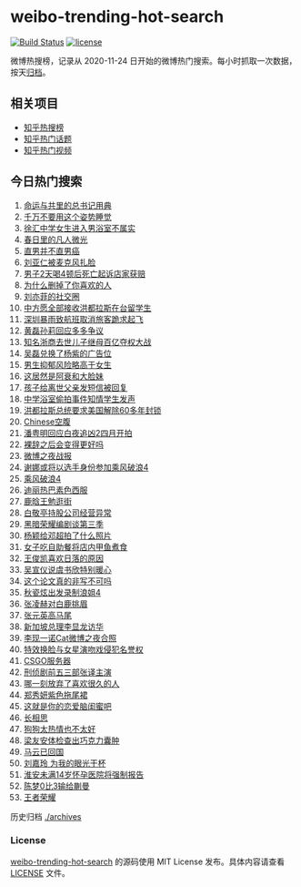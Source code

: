 # weibo-trending-hot-search

[![Build Status](https://github.com/justjavac/weibo-trending-hot-search/workflows/ci/badge.svg?branch=master)](https://github.com/justjavac/weibo-trending-hot-search/actions)
[![license](https://img.shields.io/github/license/justjavac/weibo-trending-hot-search)](https://github.com/justjavac/weibo-trending-hot-search/blob/master/LICENSE)

微博热搜榜，记录从 2020-11-24 日开始的微博热门搜索。每小时抓取一次数据，按天[归档](./archives)。

## 相关项目

- [知乎热搜榜](https://github.com/justjavac/zhihu-trending-top-search)
- [知乎热门话题](https://github.com/justjavac/zhihu-trending-hot-questions)
- [知乎热门视频](https://github.com/justjavac/zhihu-trending-hot-video)

## 今日热门搜索

<!-- BEGIN -->
<!-- 最后更新时间 Tue Mar 28 2023 01:13:33 GMT+0800 (China Standard Time) -->

1. [命运与共里的总书记用典](https://s.weibo.com//weibo?q=%23%E5%91%BD%E8%BF%90%E4%B8%8E%E5%85%B1%E9%87%8C%E7%9A%84%E6%80%BB%E4%B9%A6%E8%AE%B0%E7%94%A8%E5%85%B8%23&Refer=new_time)
1. [千万不要用这个姿势睡觉](https://s.weibo.com//weibo?q=%23%E5%8D%83%E4%B8%87%E4%B8%8D%E8%A6%81%E7%94%A8%E8%BF%99%E4%B8%AA%E5%A7%BF%E5%8A%BF%E7%9D%A1%E8%A7%89%23&t=31&band_rank=15&Refer=top)
1. [徐汇中学女生进入男浴室不属实](https://s.weibo.com//weibo?q=%23%E5%BE%90%E6%B1%87%E4%B8%AD%E5%AD%A6%E5%A5%B3%E7%94%9F%E8%BF%9B%E5%85%A5%E7%94%B7%E6%B5%B4%E5%AE%A4%E4%B8%8D%E5%B1%9E%E5%AE%9E%23&t=31&band_rank=2&Refer=top)
1. [春日里的凡人微光](https://s.weibo.com//weibo?q=%23%E6%98%A5%E6%97%A5%E9%87%8C%E7%9A%84%E5%87%A1%E4%BA%BA%E5%BE%AE%E5%85%89%23&t=31&band_rank=3&Refer=top)
1. [直男并不直男癌](https://s.weibo.com//weibo?q=%E7%9B%B4%E7%94%B7%E5%B9%B6%E4%B8%8D%E7%9B%B4%E7%94%B7%E7%99%8C&t=31&band_rank=4&Refer=top)
1. [刘亚仁被麦克风扎脸](https://s.weibo.com//weibo?q=%23%E5%88%98%E4%BA%9A%E4%BB%81%E8%A2%AB%E9%BA%A6%E5%85%8B%E9%A3%8E%E6%89%8E%E8%84%B8%23&t=31&band_rank=5&Refer=top)
1. [男子2天喝4顿后死亡起诉店家获赔](https://s.weibo.com//weibo?q=%23%E7%94%B7%E5%AD%902%E5%A4%A9%E5%96%9D4%E9%A1%BF%E5%90%8E%E6%AD%BB%E4%BA%A1%E8%B5%B7%E8%AF%89%E5%BA%97%E5%AE%B6%E8%8E%B7%E8%B5%94%23&t=31&band_rank=7&Refer=top)
1. [为什么删掉了你喜欢的人](https://s.weibo.com//weibo?q=%23%E4%B8%BA%E4%BB%80%E4%B9%88%E5%88%A0%E6%8E%89%E4%BA%86%E4%BD%A0%E5%96%9C%E6%AC%A2%E7%9A%84%E4%BA%BA%23&t=31&band_rank=4&Refer=top)
1. [刘亦菲的社交圈](https://s.weibo.com//weibo?q=%23%E5%88%98%E4%BA%A6%E8%8F%B2%E7%9A%84%E7%A4%BE%E4%BA%A4%E5%9C%88%23&t=31&band_rank=8&Refer=top)
1. [中方愿全部接收洪都拉斯在台留学生](https://s.weibo.com//weibo?q=%23%E4%B8%AD%E6%96%B9%E6%84%BF%E5%85%A8%E9%83%A8%E6%8E%A5%E6%94%B6%E6%B4%AA%E9%83%BD%E6%8B%89%E6%96%AF%E5%9C%A8%E5%8F%B0%E7%95%99%E5%AD%A6%E7%94%9F%23&t=31&band_rank=1&Refer=top)
1. [深圳暴雨致航班取消旅客跪求起飞](https://s.weibo.com//weibo?q=%23%E6%B7%B1%E5%9C%B3%E6%9A%B4%E9%9B%A8%E8%87%B4%E8%88%AA%E7%8F%AD%E5%8F%96%E6%B6%88%E6%97%85%E5%AE%A2%E8%B7%AA%E6%B1%82%E8%B5%B7%E9%A3%9E%23&t=31&band_rank=9&Refer=top)
1. [黄磊孙莉回应多多争议](https://s.weibo.com//weibo?q=%23%E9%BB%84%E7%A3%8A%E5%AD%99%E8%8E%89%E5%9B%9E%E5%BA%94%E5%A4%9A%E5%A4%9A%E4%BA%89%E8%AE%AE%23&t=31&band_rank=11&Refer=top)
1. [知名浙商去世儿子继母百亿夺权大战](https://s.weibo.com//weibo?q=%23%E7%9F%A5%E5%90%8D%E6%B5%99%E5%95%86%E5%8E%BB%E4%B8%96%E5%84%BF%E5%AD%90%E7%BB%A7%E6%AF%8D%E7%99%BE%E4%BA%BF%E5%A4%BA%E6%9D%83%E5%A4%A7%E6%88%98%23&t=31&band_rank=12&Refer=top)
1. [吴磊兑换了杨紫的广告位](https://s.weibo.com//weibo?q=%23%E5%90%B4%E7%A3%8A%E5%85%91%E6%8D%A2%E4%BA%86%E6%9D%A8%E7%B4%AB%E7%9A%84%E5%B9%BF%E5%91%8A%E4%BD%8D%23&t=31&band_rank=6&Refer=top)
1. [男生抑郁风险略高于女生](https://s.weibo.com//weibo?q=%23%E7%94%B7%E7%94%9F%E6%8A%91%E9%83%81%E9%A3%8E%E9%99%A9%E7%95%A5%E9%AB%98%E4%BA%8E%E5%A5%B3%E7%94%9F%23&t=31&band_rank=21&Refer=top)
1. [这居然是阿衰和大脸妹](https://s.weibo.com//weibo?q=%23%E8%BF%99%E5%B1%85%E7%84%B6%E6%98%AF%E9%98%BF%E8%A1%B0%E5%92%8C%E5%A4%A7%E8%84%B8%E5%A6%B9%23&t=31&band_rank=18&Refer=top)
1. [孩子给离世父亲发短信被回复](https://s.weibo.com//weibo?q=%23%E5%AD%A9%E5%AD%90%E7%BB%99%E7%A6%BB%E4%B8%96%E7%88%B6%E4%BA%B2%E5%8F%91%E7%9F%AD%E4%BF%A1%E8%A2%AB%E5%9B%9E%E5%A4%8D%23&t=31&band_rank=14&Refer=top)
1. [中学浴室偷拍事件知情学生发声](https://s.weibo.com//weibo?q=%23%E4%B8%AD%E5%AD%A6%E6%B5%B4%E5%AE%A4%E5%81%B7%E6%8B%8D%E4%BA%8B%E4%BB%B6%E7%9F%A5%E6%83%85%E5%AD%A6%E7%94%9F%E5%8F%91%E5%A3%B0%23&t=31&band_rank=20&Refer=top)
1. [洪都拉斯总统要求美国解除60多年封锁](https://s.weibo.com//weibo?q=%23%E6%B4%AA%E9%83%BD%E6%8B%89%E6%96%AF%E6%80%BB%E7%BB%9F%E8%A6%81%E6%B1%82%E7%BE%8E%E5%9B%BD%E8%A7%A3%E9%99%A460%E5%A4%9A%E5%B9%B4%E5%B0%81%E9%94%81%23&t=31&band_rank=13&Refer=top)
1. [Chinese空腹](https://s.weibo.com//weibo?q=Chinese%E7%A9%BA%E8%85%B9&t=31&band_rank=10&Refer=top)
1. [潘粤明回应白夜追凶2四月开拍](https://s.weibo.com//weibo?q=%23%E6%BD%98%E7%B2%A4%E6%98%8E%E5%9B%9E%E5%BA%94%E7%99%BD%E5%A4%9C%E8%BF%BD%E5%87%B62%E5%9B%9B%E6%9C%88%E5%BC%80%E6%8B%8D%23&t=31&band_rank=26&Refer=top)
1. [裸辞之后会变得更好吗](https://s.weibo.com//weibo?q=%23%E8%A3%B8%E8%BE%9E%E4%B9%8B%E5%90%8E%E4%BC%9A%E5%8F%98%E5%BE%97%E6%9B%B4%E5%A5%BD%E5%90%97%23&t=31&band_rank=48&Refer=top)
1. [微博之夜战报](https://s.weibo.com//weibo?q=%23%E5%BE%AE%E5%8D%9A%E4%B9%8B%E5%A4%9C%E6%88%98%E6%8A%A5%23&t=31&band_rank=16&Refer=top)
1. [谢娜或将以选手身份参加乘风破浪4](https://s.weibo.com//weibo?q=%E8%B0%A2%E5%A8%9C%E6%88%96%E5%B0%86%E4%BB%A5%E9%80%89%E6%89%8B%E8%BA%AB%E4%BB%BD%E5%8F%82%E5%8A%A0%E4%B9%98%E9%A3%8E%E7%A0%B4%E6%B5%AA4&t=31&band_rank=36&Refer=top)
1. [乘风破浪4](https://s.weibo.com//weibo?q=%E4%B9%98%E9%A3%8E%E7%A0%B4%E6%B5%AA4&t=31&band_rank=24&Refer=top)
1. [迪丽热巴素色西服](https://s.weibo.com//weibo?q=%23%E8%BF%AA%E4%B8%BD%E7%83%AD%E5%B7%B4%E7%B4%A0%E8%89%B2%E8%A5%BF%E6%9C%8D%23&t=31&band_rank=22&Refer=top)
1. [鹿晗王勉逛街](https://s.weibo.com//weibo?q=%E9%B9%BF%E6%99%97%E7%8E%8B%E5%8B%89%E9%80%9B%E8%A1%97&t=31&band_rank=23&Refer=top)
1. [白敬亭持股公司经营异常](https://s.weibo.com//weibo?q=%23%E7%99%BD%E6%95%AC%E4%BA%AD%E6%8C%81%E8%82%A1%E5%85%AC%E5%8F%B8%E7%BB%8F%E8%90%A5%E5%BC%82%E5%B8%B8%23&t=31&band_rank=17&Refer=top)
1. [黑暗荣耀编剧谈第三季](https://s.weibo.com//weibo?q=%23%E9%BB%91%E6%9A%97%E8%8D%A3%E8%80%80%E7%BC%96%E5%89%A7%E8%B0%88%E7%AC%AC%E4%B8%89%E5%AD%A3%23&t=31&band_rank=25&Refer=top)
1. [杨颖给邓超拍了什么照片](https://s.weibo.com//weibo?q=%23%E6%9D%A8%E9%A2%96%E7%BB%99%E9%82%93%E8%B6%85%E6%8B%8D%E4%BA%86%E4%BB%80%E4%B9%88%E7%85%A7%E7%89%87%23&t=31&band_rank=33&Refer=top)
1. [女子吃自助餐将店内甲鱼煮食](https://s.weibo.com//weibo?q=%23%E5%A5%B3%E5%AD%90%E5%90%83%E8%87%AA%E5%8A%A9%E9%A4%90%E5%B0%86%E5%BA%97%E5%86%85%E7%94%B2%E9%B1%BC%E7%85%AE%E9%A3%9F%23&t=31&band_rank=35&Refer=top)
1. [王俊凯喜欢日落的原因](https://s.weibo.com//weibo?q=%23%E7%8E%8B%E4%BF%8A%E5%87%AF%E5%96%9C%E6%AC%A2%E6%97%A5%E8%90%BD%E7%9A%84%E5%8E%9F%E5%9B%A0%23&t=31&band_rank=32&Refer=top)
1. [吴宣仪说虞书欣特别暖心](https://s.weibo.com//weibo?q=%23%E5%90%B4%E5%AE%A3%E4%BB%AA%E8%AF%B4%E8%99%9E%E4%B9%A6%E6%AC%A3%E7%89%B9%E5%88%AB%E6%9A%96%E5%BF%83%23&t=31&band_rank=19&Refer=top)
1. [这个论文真的非写不可吗](https://s.weibo.com//weibo?q=%23%E8%BF%99%E4%B8%AA%E8%AE%BA%E6%96%87%E7%9C%9F%E7%9A%84%E9%9D%9E%E5%86%99%E4%B8%8D%E5%8F%AF%E5%90%97%23&t=31&band_rank=33&Refer=top)
1. [秋瓷炫出发录制浪姐4](https://s.weibo.com//weibo?q=%23%E7%A7%8B%E7%93%B7%E7%82%AB%E5%87%BA%E5%8F%91%E5%BD%95%E5%88%B6%E6%B5%AA%E5%A7%904%23&t=31&band_rank=43&Refer=top)
1. [张凌赫对白鹿挑眉](https://s.weibo.com//weibo?q=%23%E5%BC%A0%E5%87%8C%E8%B5%AB%E5%AF%B9%E7%99%BD%E9%B9%BF%E6%8C%91%E7%9C%89%23&t=31&band_rank=37&Refer=top)
1. [张元英高马尾](https://s.weibo.com//weibo?q=%23%E5%BC%A0%E5%85%83%E8%8B%B1%E9%AB%98%E9%A9%AC%E5%B0%BE%23&t=31&band_rank=44&Refer=top)
1. [新加坡总理李显龙访华](https://s.weibo.com//weibo?q=%E6%96%B0%E5%8A%A0%E5%9D%A1%E6%80%BB%E7%90%86%E6%9D%8E%E6%98%BE%E9%BE%99%E8%AE%BF%E5%8D%8E&t=31&band_rank=28&Refer=top)
1. [李现一诺Cat微博之夜合照](https://s.weibo.com//weibo?q=%23%E6%9D%8E%E7%8E%B0%E4%B8%80%E8%AF%BACat%E5%BE%AE%E5%8D%9A%E4%B9%8B%E5%A4%9C%E5%90%88%E7%85%A7%23&t=31&band_rank=42&Refer=top)
1. [特效换脸与女星演吻戏侵犯名誉权](https://s.weibo.com//weibo?q=%23%E7%89%B9%E6%95%88%E6%8D%A2%E8%84%B8%E4%B8%8E%E5%A5%B3%E6%98%9F%E6%BC%94%E5%90%BB%E6%88%8F%E4%BE%B5%E7%8A%AF%E5%90%8D%E8%AA%89%E6%9D%83%23&t=31&band_rank=40&Refer=top)
1. [CSGO服务器](https://s.weibo.com//weibo?q=CSGO%E6%9C%8D%E5%8A%A1%E5%99%A8&t=31&band_rank=30&Refer=top)
1. [刑侦剧前五三部张译主演](https://s.weibo.com//weibo?q=%23%E5%88%91%E4%BE%A6%E5%89%A7%E5%89%8D%E4%BA%94%E4%B8%89%E9%83%A8%E5%BC%A0%E8%AF%91%E4%B8%BB%E6%BC%94%23&t=31&band_rank=31&Refer=top)
1. [哪一刻放弃了喜欢很久的人](https://s.weibo.com//weibo?q=%23%E5%93%AA%E4%B8%80%E5%88%BB%E6%94%BE%E5%BC%83%E4%BA%86%E5%96%9C%E6%AC%A2%E5%BE%88%E4%B9%85%E7%9A%84%E4%BA%BA%23&t=31&band_rank=39&Refer=top)
1. [郑秀妍紫色拖尾裙](https://s.weibo.com//weibo?q=%23%E9%83%91%E7%A7%80%E5%A6%8D%E7%B4%AB%E8%89%B2%E6%8B%96%E5%B0%BE%E8%A3%99%23&t=31&band_rank=41&Refer=top)
1. [这就是你的恋爱脑闺蜜吧](https://s.weibo.com//weibo?q=%23%E8%BF%99%E5%B0%B1%E6%98%AF%E4%BD%A0%E7%9A%84%E6%81%8B%E7%88%B1%E8%84%91%E9%97%BA%E8%9C%9C%E5%90%A7%23&t=31&band_rank=34&Refer=top)
1. [长相思](https://s.weibo.com//weibo?q=%E9%95%BF%E7%9B%B8%E6%80%9D&t=31&band_rank=27&Refer=top)
1. [狗狗太热情也不太好](https://s.weibo.com//weibo?q=%23%E7%8B%97%E7%8B%97%E5%A4%AA%E7%83%AD%E6%83%85%E4%B9%9F%E4%B8%8D%E5%A4%AA%E5%A5%BD%23&t=31&band_rank=38&Refer=top)
1. [梁友安体检查出巧克力囊肿](https://s.weibo.com//weibo?q=%23%E6%A2%81%E5%8F%8B%E5%AE%89%E4%BD%93%E6%A3%80%E6%9F%A5%E5%87%BA%E5%B7%A7%E5%85%8B%E5%8A%9B%E5%9B%8A%E8%82%BF%23&t=31&band_rank=45&Refer=top)
1. [马云已回国](https://s.weibo.com//weibo?q=%23%E9%A9%AC%E4%BA%91%E5%B7%B2%E5%9B%9E%E5%9B%BD%23&t=31&band_rank=46&Refer=top)
1. [刘嘉玲 为我的眼光干杯](https://s.weibo.com//weibo?q=%E5%88%98%E5%98%89%E7%8E%B2%20%E4%B8%BA%E6%88%91%E7%9A%84%E7%9C%BC%E5%85%89%E5%B9%B2%E6%9D%AF&t=31&band_rank=29&Refer=top)
1. [淮安未满14岁怀孕医院将强制报告](https://s.weibo.com//weibo?q=%23%E6%B7%AE%E5%AE%89%E6%9C%AA%E6%BB%A114%E5%B2%81%E6%80%80%E5%AD%95%E5%8C%BB%E9%99%A2%E5%B0%86%E5%BC%BA%E5%88%B6%E6%8A%A5%E5%91%8A%23&t=31&band_rank=49&Refer=top)
1. [陈梦0比3输给蒯曼](https://s.weibo.com//weibo?q=%E9%99%88%E6%A2%A60%E6%AF%943%E8%BE%93%E7%BB%99%E8%92%AF%E6%9B%BC&t=31&band_rank=47&Refer=top)
1. [王者荣耀](https://s.weibo.com//weibo?q=%23%E7%8E%8B%E8%80%85%E8%8D%A3%E8%80%80%23&t=31&band_rank=50&Refer=top)

<!-- END -->

历史归档 [./archives](./archives)

### License

[weibo-trending-hot-search](https://github.com/justjavac/weibo-trending-hot-search) 的源码使用 MIT License
发布。具体内容请查看 [LICENSE](./LICENSE) 文件。
